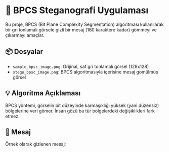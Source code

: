 # 🧠 BPCS Steganografi Uygulaması

Bu proje, BPCS (Bit Plane Complexity Segmentation) algoritması kullanılarak bir gri tonlamalı görsele gizli bir mesaj (160 karaktere kadar) gömmeyi ve çıkarmayı amaçlar.

## 📦 Dosyalar

- `sample_bpsc_image.png`: Orijinal, saf gri tonlamalı görsel (128x128)
- `stego_bpsc_image.png`: BPCS algoritmasıyla içerisine mesaj gömülmüş görsel

## 💡 Algoritma Açıklaması

BPCS yöntemi, görselin bit düzeyinde karmaşıklığı yüksek (yani düzensiz) bölgelerine veri gömer. İnsan gözü bu tür bölgelerdeki değişiklikleri fark etmez.

## 🔐 Mesaj

Örnek olarak gizlenen mesaj:
